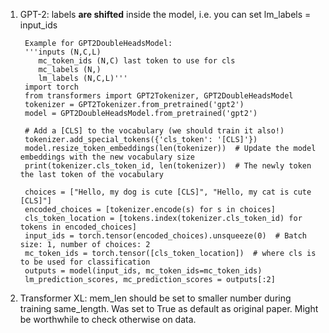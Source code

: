1. GPT-2:
  labels **are shifted** inside the model, i.e. you can set lm_labels = input_ids
                
        Example for GPT2DoubleHeadsModel:
        '''inputs (N,C,L)
           mc_token_ids (N,C) last token to use for cls
           mc_labels (N,)
           lm_labels (N,C,L)'''
        import torch
        from transformers import GPT2Tokenizer, GPT2DoubleHeadsModel
        tokenizer = GPT2Tokenizer.from_pretrained('gpt2')
        model = GPT2DoubleHeadsModel.from_pretrained('gpt2')
        
        # Add a [CLS] to the vocabulary (we should train it also!)
        tokenizer.add_special_tokens({'cls_token': '[CLS]'})
        model.resize_token_embeddings(len(tokenizer))  # Update the model embeddings with the new vocabulary size
        print(tokenizer.cls_token_id, len(tokenizer))  # The newly token the last token of the vocabulary
        
        choices = ["Hello, my dog is cute [CLS]", "Hello, my cat is cute [CLS]"]
        encoded_choices = [tokenizer.encode(s) for s in choices]
        cls_token_location = [tokens.index(tokenizer.cls_token_id) for tokens in encoded_choices]
        input_ids = torch.tensor(encoded_choices).unsqueeze(0)  # Batch size: 1, number of choices: 2
        mc_token_ids = torch.tensor([cls_token_location])  # where cls is to be used for classification
        outputs = model(input_ids, mc_token_ids=mc_token_ids)
        lm_prediction_scores, mc_prediction_scores = outputs[:2]

2. Transformer XL:
        mem_len should be set to smaller number during training
        same_length. Was set to True as default as original paper. Might be worthwhile to check otherwise on data. 
  
